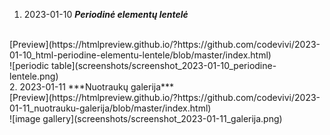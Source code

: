 1. 2023-01-10 ***Periodinė elementų lentelė***
<br>
[Preview](https://htmlpreview.github.io/?https://github.com/codevivi/2023-01-10_html-periodine-elementu-lentele/blob/master/index.html)
<br>
![periodic table](screenshots/screenshot_2023-01-10_periodine-lentele.png)
<br>
2. 2023-01-11 ***Nuotraukų galerija***
<br>
[Preview](https://htmlpreview.github.io/?https://github.com/codevivi/2023-01-11_nuotrauku-galerija/blob/master/index.html)
<br>
![image gallery](screenshots/screenshot_2023-01-11_galerija.png)
